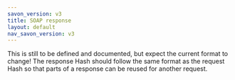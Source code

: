 ```yaml
---
savon_version: v3
title: SOAP response
layout: default
nav_savon_version: v3
---
```


This is still to be defined and documented, but expect the current format to change!
The response Hash should follow the same format as the request Hash so that parts of a response
can be reused for another request.
